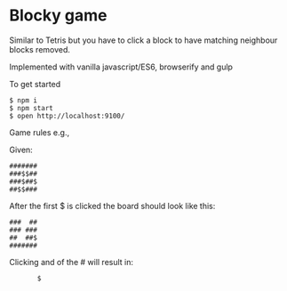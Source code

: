# Blocky game
Similar to Tetris but you have to click a block to have matching neighbour blocks removed.

Implemented with vanilla javascript/ES6, browserify and gulp

To get started

```
$ npm i
$ npm start
$ open http://localhost:9100/
```

Game rules e.g.,

Given:

```
#######
###$$##
###$##$
##$$###
```

After the first $ is clicked the board should look like this:

```
###  ##
### ###
##  ##$
#######
```

Clicking and of the # will result in:

```
       $



```
